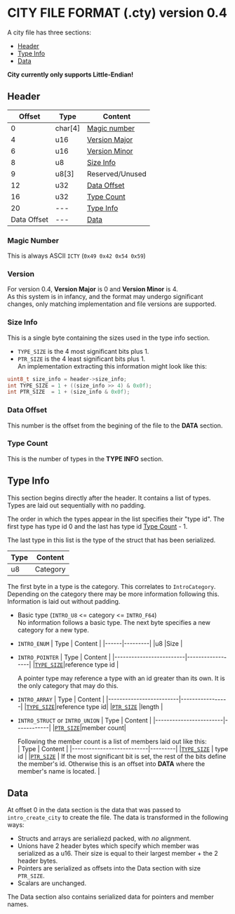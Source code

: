 # CITY FILE FORMAT (.cty) version 0.4

A city file has three sections:
 - [Header](#header)
 - [Type Info](#type-info)
 - [Data](#data)

**City currently only supports Little-Endian!**

## Header

| Offset | Type  | Content |
|--------|-------|---------|
|0       |char[4]|[Magic number](#magic-number)|
|4       |u16    |[Version Major](#version)    |
|6       |u16    |[Version Minor](#version)    |
|8       |u8     |[Size Info](#size-info)      |
|9       |u8[3]  |Reserved/Unused              |
|12      |u32    |[Data Offset](#data-offset)  |
|16      |u32    |[Type Count](#type-count)    |
|20      |---    |[Type Info](#type-info)      |
|Data Offset|--- |[Data](#data)                |

### Magic Number
This is always ASCII `ICTY` (`0x49 0x42 0x54 0x59`)

### Version
For version 0.4, **Version Major** is 0 and **Version Minor** is 4.   
As this system is in infancy, and the format may undergo significant changes, only matching implementation and file versions are supported.   

### Size Info
This is a single byte containing the sizes used in the type info section.   
 - `TYPE_SIZE` is the 4 most significant bits plus 1.   
 - `PTR_SIZE` is the 4 least significant bits plus 1.   
An implementation extracting this information might look like this:   
```C
uint8_t size_info = header->size_info;
int TYPE_SIZE = 1 + ((size_info >> 4) & 0x0f);
int PTR_SIZE  = 1 + (size_info & 0x0f);
```
### Data Offset
This number is the offset from the begining of the file to the **DATA** section.

### Type Count
This is the number of types in the **TYPE INFO** section.


## Type Info

This section begins directly after the header. It contains a list of types. Types are laid out sequentially with no padding.   

The order in which the types appear in the list specifies their "type id". The first type has type id 0 and the last has type id [Type Count](#type-count) - 1.

The last type in this list is the type of the struct that has been serialized.    
    
| Type | Content |
|------|---------|
|u8    |Category |

The first byte in a type is the category. This correlates to `IntroCategory`. Depending on the category there may be more information following this. Information is laid out without padding.   

 - Basic type (`INTRO_U8` <= category <= `INTRO_F64`)    
   No information follows a basic type. The next byte specifies a new category for a new type.

 - `INTRO_ENUM`
   | Type | Content |
   |------|---------|
   |u8    |Size     |

 - `INTRO_POINTER`
   | Type                    | Content          |
   |-------------------------|------------------|
   |[`TYPE_SIZE`](#size-info)|reference type id |

   A pointer type may reference a type with an id greater than its own. It is the only category that may do this.

 - `INTRO_ARRAY`
   | Type                    | Content         |
   |-------------------------|-----------------|
   |[`TYPE_SIZE`](#size-info)|reference type id|
   |[`PTR_SIZE`](#size-info) |length           |

 - `INTRO_STRUCT` or `INTRO_UNION`
   | Type                   | Content    |
   |------------------------|------------|
   |[`PTR_SIZE`](#size-info)|member count|

   Following the member count is a list of members laid out like this:   
   | Type                      | Content |
   |---------------------------|---------|
   |[`TYPE_SIZE`](#size-info)  | type id |
   |[`PTR_SIZE`](#size-info)   | If the most significant bit is set, the rest of the bits define the member's id. Otherwise this is an offset into **DATA** where the member's name is located. |


## Data
At offset 0 in the data section is the data that was passed to `intro_create_city` to create the file. The data is transformed in the following ways:
 - Structs and arrays are serialiezd packed, with *no* alignment.
 - Unions have 2 header bytes which specify which member was serialized as a u16. Their size is equal to their largest member + the 2 header bytes.
 - Pointers are serialized as offsets into the Data section with size `PTR_SIZE`.
 - Scalars are unchanged.

The Data section also contains serialized data for pointers and member names.
